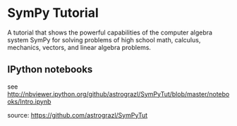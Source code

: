 
SymPy Tutorial
==============

A tutorial that shows the powerful capabilities of the computer 
algebra system SymPy for solving problems of high school math, 
calculus, mechanics, vectors, and linear algebra problems.


IPython notebooks
-----------------
see http://nbviewer.ipython.org/github/astrograzl/SymPyTut/blob/master/notebooks/Intro.ipynb

source: https://github.com/astrograzl/SymPyTut



